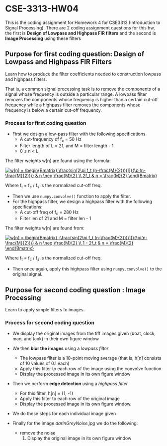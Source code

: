 # CSE-3313-HW04
This is the coding assignment for Homework 4 for CSE3313 (Introduction to Signal Processing).
There are 2 coding assignment questions for this hw, the first is **Design of Lowpass and Highpass FIR filters** and the second is **Image Processing** using these filters

## Purpose for first coding question: Design of Lowpass and Highpass FIR Filters
Learn how to produce the filter coefficients needed to construction lowpass and
highpass filters.

That is, a common signal processing task is to remove the components of a signal whose frequency
is outside a particular range. A lowpass filter removes the components whose frequency is
higher than a certain cut-off frequency while a highpass filter removes the components whose
frequency is below a certain cut-off frequency.

### Process for first coding question
* First we design a low-pass filter with the following specifications
  - A cut-frequency of f<sub>c</sub> = 50 Hz
  - Filter length of L = 21, and M = filter length - 1
  - 0 ≤ n < L
  
The filter weights w[n] are found using the formula:  

<a href="https://www.codecogs.com/eqnedit.php?latex=w[n]&space;=&space;\begin{Bmatrix}&space;\frac{sin[2\pi&space;f_t&space;(n-\frac{M}{2})))]]}{\pi(n-\frac{M}{2}))}&space;&&space;n&space;\neq&space;\frac{M}{2}&space;\\&space;2f_t&space;&&space;n&space;=&space;\frac{M}{2}&space;\end{Bmatrix}" target="_blank"><img src="https://latex.codecogs.com/gif.latex?w[n]&space;=&space;\begin{Bmatrix}&space;\frac{sin[2\pi&space;f_t&space;(n-\frac{M}{2})))]]}{\pi(n-\frac{M}{2}))}&space;&&space;n&space;\neq&space;\frac{M}{2}&space;\\&space;2f_t&space;&&space;n&space;=&space;\frac{M}{2}&space;\end{Bmatrix}" title="w[n] = \begin{Bmatrix} \frac{sin[2\pi f_t (n-\frac{M}{2})))]]}{\pi(n-\frac{M}{2}))} & n \neq \frac{M}{2} \\ 2f_t & n = \frac{M}{2} \end{Bmatrix}" /></a>  

Where f<sub>t</sub> = f<sub>c</sub> / f<sub>s</sub> is the normalized cut-off freq.

* Then we use `numpy.convolve()` function to apply the filter.
* For the highpass filter, we design a highpass filter with the following specifications:
  - A cut-off freq of f<sub>c</sub> = 280 Hz
  - Filter len of 21 and M = filter len - 1
  
The filter weights w[n] are found from:  

<a href="https://www.codecogs.com/eqnedit.php?latex=w[n]&space;=&space;\begin{Bmatrix}&space;-\frac{sin[2\pi&space;f_t&space;(n-\frac{M}{2})))]]}{\pi(n-\frac{M}{2}))}&space;&&space;n&space;\neq&space;\frac{M}{2}&space;\\&space;1&space;-&space;2f_t&space;&&space;n&space;=&space;\frac{M}{2}&space;\end{Bmatrix}" target="_blank"><img src="https://latex.codecogs.com/gif.latex?w[n]&space;=&space;\begin{Bmatrix}&space;-\frac{sin[2\pi&space;f_t&space;(n-\frac{M}{2})))]]}{\pi(n-\frac{M}{2}))}&space;&&space;n&space;\neq&space;\frac{M}{2}&space;\\&space;1&space;-&space;2f_t&space;&&space;n&space;=&space;\frac{M}{2}&space;\end{Bmatrix}" title="w[n] = \begin{Bmatrix} -\frac{sin[2\pi f_t (n-\frac{M}{2})))]]}{\pi(n-\frac{M}{2}))} & n \neq \frac{M}{2} \\ 1 - 2f_t & n = \frac{M}{2} \end{Bmatrix}" /></a>   


Where f<sub>t</sub> = f<sub>c</sub> / f<sub>s</sub> is the normalized cut-off freq.  

* Then once again, apply this highpass filter using `numpy.convolve()` to the original signal.

## Purpose for second coding question : Image Processing
 Learn to apply simple filters to images.

### Process for second coding question
* We display the original images from the tiff images given (boat, clock, man, and tank) in their own figure window
* We then **blur the images** using a *lowpass filter*
  - The lowpass filter is a 10-point moving average (that is, h[n] consists of 10 values of 0.1 each)
  - Apply this filter to each row of the image using the convolve function 
  - Display the processed image in its own figure window
  
* Then we perform **edge detection** using a *highpass filter*
  - For this filter, h[n] = {1, -1}
  - Apply this filter to each row of the original image
  - Display the processed image in its own figure window.
  
* We do these steps for each individual image given

* Finally for the image *darinGreyNoise.jpg* we do the following:
  - remove the noise
    1. Display the original image in its own figure window

